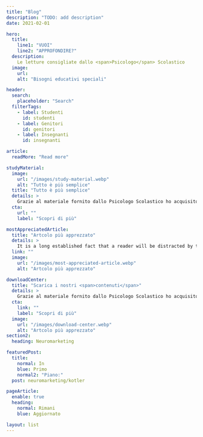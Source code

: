 ```yaml
---
title: "Blog"
description: "TODO: add description"
date: 2021-02-01

hero:
  title: 
    line1: "VUOI"
    line2: "APPROFONDIRE?"
  description:
    Le letture consigliate dallo <span>Psicologo</span> Scolastico
  image:
    url:
    alt: "Bisogni educativi speciali"

header:
  search:
    placeholder: "Search"
  filterTags:
    - label: Studenti
      id: studenti
    - label: Genitori
      id: genitori
    - label: Insegnanti
      id: insegnanti

article:
  readMore: "Read more"

studyMaterial:
  image:
    url: "/images/study-material.webp"
    alt: "Tutto è più semplice"
  title: "Tutto è più semplice"
  details: >
    Grazie al materiale fornito dallo Psicologo Scolastico ho acquisito un metodo di studio più adatto a me.
  cta:
    url: ""
    label: "Scopri di più"

mostAppreciatedArticle:
  title: "Artcolo più apprezzato"
  details: >
    It is a long established fact that a reader will be distracted by the readable content of a page when looking at its layout. The point of using Lorem Ipsum is that it has a more-or-less normal distribution...
  link: ""
  image:
    url: "/images/most-appreciated-article.webp"
    alt: "Artcolo più apprezzato"

downloadCenter:
  title: "Scarica i nostri <span>contenuti</span>"
  details: >
    Grazie al materiale fornito dallo Psicologo Scolastico ho acquisito un metodo di studio più adatto a me.
  cta:
    link: ""
    label: "Scopri di più"
  image:
    url: "/images/download-center.webp"
    alt: "Artcolo più apprezzato"
section2:
  heading: Neuromarketing

featuredPost: 
  title:
    normal: In 
    blue: Primo 
    normal2: "Piano:"
  post: neuromarketing/kotler

pageArticle:
  enable: true
  heading:
    normal: Rimani 
    blue: Aggiornato

layout: list
---
```

